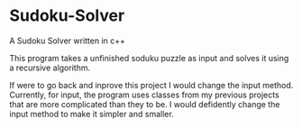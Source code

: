 # Sudoku-Solver
A Sudoku Solver written in c++

This program takes a unfinished soduku puzzle as input and solves it using a recursive algorithm.

If were to go back and inprove this project I would change the input method.
Currently, for input, the program uses classes from my previous projects that are more complicated than they to be.
I would defidently change the input method to make it simpler and smaller.
